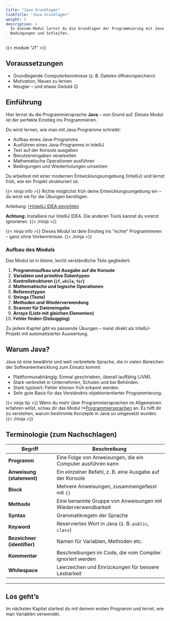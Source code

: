 ```yaml
---
title: "Java Grundlagen"
linkTitle: "Java Grundlagen"
weight: 3
description: >
  In diesem Modul lernst du die Grundlagen der Programmierung mit Java: Ausgaben, Variablen, Rechenoperationen,
  Bedingungen und Schleifen.
---
```


{{< module "J1" >}}

## Voraussetzungen

- Grundlegende Computerkenntnisse (z. B. Dateien öffnen/speichern)
- Motivation, Neues zu lernen
- Neugier – und etwas Geduld 😉

## Einführung

Hier lernst du die Programmiersprache **Java** – von Grund auf. Dieses Modul ist der perfekte Einstieg ins Programmieren.

Du wirst lernen, wie man mit Java Programme schreibt:

- Aufbau eines Java-Programms
- Ausführen eines Java-Programms in IntelliJ
- Text auf der Konsole ausgeben
- Benutzereingaben verarbeiten
- Mathematische Operationen ausführen
- Bedingungen und Wiederholungen umsetzen

Du arbeitest mit einer modernen Entwicklungsumgebung (IntelliJ) und lernst früh, wie ein Projekt strukturiert ist.

{{< ninja info >}}
Richte möglichst früh deine Entwicklungsumgebung ein – du wirst sie für die Übungen benötigen.

Anleitung: [!\*IntelliJ IDEA einrichten](../../99_shared/ide/intellij/01_installation/)

**Achtung:** Installiere nur IntelliJ IDEA. Die anderen Tools kannst du vorerst ignorieren.
{{< /ninja >}}

{{< ninja info >}}
Dieses Modul ist dein Einstieg ins "echte" Programmieren – ganz ohne Vorkenntnisse.
{{< /ninja >}}

### Aufbau des Moduls

Das Modul ist in kleine, leicht verständliche Teile gegliedert:

1. **Programmaufbau und Ausgabe auf die Konsole**
2. **Variablen und primitive Datentypen**
3. **Kontrollstrukturen (`if`, `while`, `for`)**
4. **Mathematische und logische Operationen**
5. **Referenztypen**
6. **Strings (Texte)**
7. **Methoden und Wiederverwendung**
8. **Scanner für Dateneingabe**
9. **Arrays (Liste mit gleichen Elementen)**
10. **Fehler finden (Debugging)**

Zu jedem Kapitel gibt es passende Übungen – meist direkt als IntelliJ-Projekt mit automatisierter Auswertung.

## Warum Java?

Java ist eine bewährte und weit verbreitete Sprache, die in vielen Bereichen der Softwareentwicklung zum Einsatz kommt:

- Plattformunabhängig: Einmal geschrieben, überall lauffähig (JVM).
- Stark verbreitet in Unternehmen, Schulen und bei Behörden.
- Stark typisiert: Fehler können früh erkannt werden.
- Sehr gute Basis für das Verständnis objektorientierter Programmierung.

{{< ninja tip >}}
Wenn du mehr über Programmiersprachen im Allgemeinen erfahren willst, schau dir das Modul
!\*[Programmiersprachen](../../99_shared/programming_languages/) an. Es hilft dir zu verstehen, warum bestimmte Konzepte in Java so umgesetzt wurden.
{{< /ninja >}}

## Terminologie (zum Nachschlagen)

| Begriff                     | Beschreibung                                                  |
| --------------------------- | ------------------------------------------------------------- |
| **Programm**                | Eine Folge von Anweisungen, die ein Computer ausführen kann   |
| **Anweisung (statement)**   | Ein einzelner Befehl, z. B. eine Ausgabe auf der Konsole      |
| **Block**                   | Mehrere Anweisungen, zusammengefasst mit `{}`                 |
| **Methode**                 | Eine benannte Gruppe von Anweisungen mit Wiederverwendbarkeit |
| **Syntax**                  | Grammatikregeln der Sprache                                   |
| **Keyword**                 | Reserviertes Wort in Java (z. B. `public`, `class`)           |
| **Bezeichner (identifier)** | Namen für Variablen, Methoden etc.                            |
| **Kommentar**               | Beschreibungen im Code, die vom Compiler ignoriert werden     |
| **Whitespace**              | Leerzeichen und Einrückungen für bessere Lesbarkeit           |

---

## Los geht’s

Im nächsten Kapitel startest du mit deinem ersten Programm und lernst, wie man Variablen verwendet.
